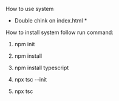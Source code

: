 How to use system

* Double chink on index.html *

How to install system follow run command:

1) npm init

2) npm install

3) npm install typescript

4) npx tsc --init
   
6) npx tsc
